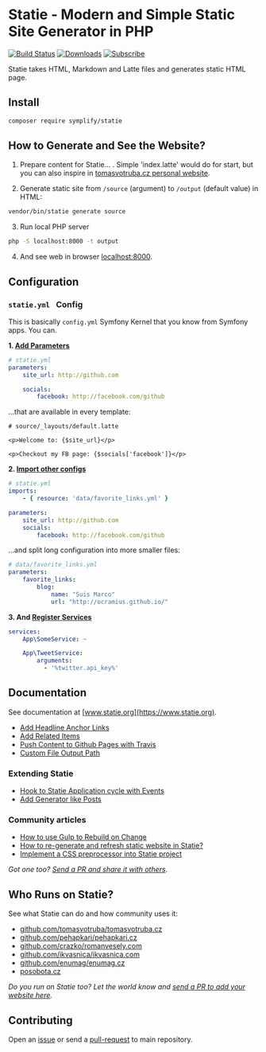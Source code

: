 # Statie - Modern and Simple Static Site Generator in PHP

[![Build Status](https://img.shields.io/travis/Symplify/Statie/master.svg?style=flat-square)](https://travis-ci.org/Symplify/Statie)
[![Downloads](https://img.shields.io/packagist/dt/symplify/statie.svg?style=flat-square)](htptps://packagist.org/packages/symplify/statie)
[![Subscribe](https://img.shields.io/badge/subscribe-to--releases-green.svg?style=flat-square)](https://libraries.io/packagist/symplify%2Fstatie)

Statie takes HTML, Markdown and Latte files and generates static HTML page.

## Install

```bash
composer require symplify/statie
```

## How to Generate and See the Website?

1. Prepare content for Statie... . Simple 'index.latte' would do for start, but you can also inspire in [tomasvotruba.cz personal website](https://github.com/TomasVotruba/tomasvotruba.cz/tree/master/source).

2. Generate static site from `/source` (argument) to `/output` (default value) in HTML:

```bash
vendor/bin/statie generate source
```

3. Run local PHP server

```bash
php -S localhost:8000 -t output
```

4. And see web in browser [localhost:8000](http://localhost:8000).

## Configuration

### `statie.yml ` Config

This is basically `config.yml` Symfony Kernel that you know from Symfony apps. You can.

**1. [Add Parameters](https://symfony.com/doc/current/service_container/parameters.html)**

```yaml
# statie.yml
parameters:
    site_url: http://github.com

    socials:
        facebook: http://facebook.com/github
```

...that are available in every template:

```twig
# source/_layouts/default.latte

<p>Welcome to: {$site_url}</p>

<p>Checkout my FB page: {$socials['facebook']}</p>
```

**2. [Import other configs](http://symfony.com/doc/current/service_container/import.html)**

```yaml
# statie.yml
imports:
    - { resource: 'data/favorite_links.yml' }

parameters:
    site_url: http://github.com
    socials:
        facebook: http://facebook.com/github
```

...and split long configuration into more smaller files:

```yaml
# data/favorite_links.yml
parameters:
    favorite_links:
        blog:
            name: "Suis Marco"
            url: "http://ocramius.github.io/"
```

**3. And [Register Services](https://symfony.com/doc/current/service_container.html)**

```yaml
services:
    App\SomeService: ~

    App\TweetService:
        arguments:
          - '%twitter.api_key%'
```

## Documentation

See documentation at [www.statie.org](https://www.statie.org).

- [Add Headline Anchor Links](https://www.statie.org/docs/headline-anchors/)
- [Add Related Items](https://www.statie.org/docs/related-items/)
- [Push Content to Github Pages with Travis](https://www.statie.org/docs/github-pages/)
- [Custom File Output Path](https://www.statie.org/docs/custom-output-path/)

### Extending Statie

- [Hook to Statie Application cycle with Events](https://www.statie.org/docs/hooks/)
- [Add Generator like Posts](https://www.statie.org/docs/generators/)

### Community articles

- [How to use Gulp to Rebuild on Change](https://www.tomasvotruba.cz/blog/2017/02/20/statie-how-to-run-it-locally/#minitip-use-gulp-work-for-you)
- [How to re-generate and refresh static website in Statie?](https://romanvesely.com/statie-generate-and-refresh/)
- [Implement a CSS preprocessor into Statie project](https://romanvesely.com/statie-with-css-preprocessor/)

*Got one too? [Send a PR and share it with others](https://github.com/Symplify/Symplify/edit/master/packages/Statie/README.md).*

## Who Runs on Statie?

See what Statie can do and how community uses it:

- [github.com/tomasvotruba/tomasvotruba.cz](https://github.com/tomasvotruba/tomasvotruba.cz)
- [github.com/pehapkari/pehapkari.cz](https://github.com/pehapkari/pehapkari.cz)
- [github.com/crazko/romanvesely.com](https://github.com/crazko/romanvesely.com)
- [github.com/ikvasnica/ikvasnica.com](https://github.com/ikvasnica/ikvasnica.com)
- [github.com/enumag/enumag.cz](https://github.com/enumag/enumag.cz)
- [posobota.cz](https://www.posobota.cz/)

*Do you run on Statie too? Let the world know and [send a PR to add your website here](https://github.com/Symplify/Symplify/edit/master/packages/Statie/README.md).*

## Contributing

Open an [issue](https://github.com/Symplify/Symplify/issues) or send a [pull-request](https://github.com/Symplify/Symplify/pulls) to main repository.
